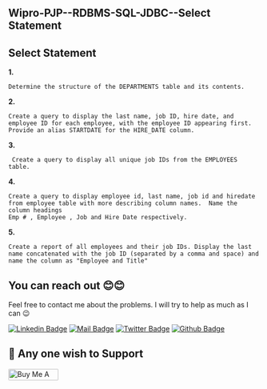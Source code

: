 ## Wipro-PJP--RDBMS-SQL-JDBC--Select Statement

## **Select Statement**

**1.**

```
Determine the structure of the DEPARTMENTS table and its contents.
```

**2.**

```
Create a query to display the last name, job ID, hire date, and employee ID for each employee, with the employee ID appearing first. Provide an alias STARTDATE for the HIRE_DATE column.
```

**3.**

```
 Create a query to display all unique job IDs from the EMPLOYEES table.
```

**4.**

```
Create a query to display employee id, last name, job id and hiredate from employee table with more describing column names.  Name the column headings 
Emp # , Employee , Job and Hire Date respectively.
```

**5.**

```
Create a report of all employees and their job IDs. Display the last name concatenated with the job ID (separated by a comma and space) and name the column as "Employee and Title"
```


## You can reach out 😊😊
Feel free to contact me about the problems. I will try to help as much as I can 😉

[![Linkedin Badge](https://img.shields.io/badge/linkedin-%230077B5.svg?&style=for-the-badge&logo=linkedin&logoColor=white)](https://www.linkedin.com/in/ajf013-francis-cruz/)
[![Mail Badge](https://img.shields.io/badge/email-c14438?style=for-the-badge&logo=Gmail&logoColor=white&link=mailto:furkanozbek1995@gmail.com)](mailto:cruzmma2021@gmail.com)
[![Twitter Badge](https://img.shields.io/badge/twitter-1DA1F2?style=for-the-badge&logo=twitter&logoColor=white)](https://twitter.com/Itsme_Ajf013)
[![Github Badge](https://img.shields.io/badge/github-333?style=for-the-badge&logo=github&logoColor=white)](https://github.com/ajf013)

## 🙏 Any one wish to Support

  <a href="https://www.buymeacoffee.com/ajf013" target="_blank"><img src="https://cdn.buymeacoffee.com/buttons/default-orange.png" alt="Buy Me A Coffee" height="23" width="100" style="border-radius:2px" />
</p>
